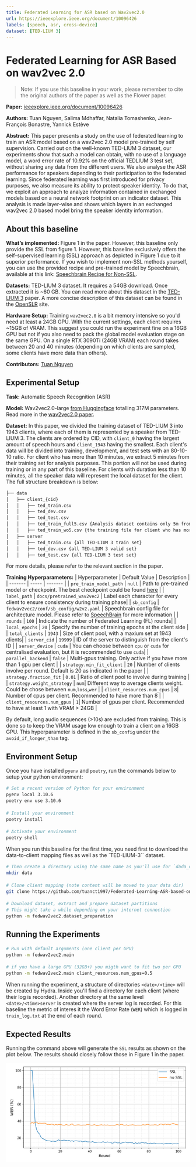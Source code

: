 ```yaml
---
title: Federated Learning for ASR based on Wav2vec2.0
url: https://ieeexplore.ieee.org/document/10096426
labels: [speech, asr, cross-device]
dataset: [TED-LIUM 3]
---
```


# Federated Learning for ASR Based on wav2vec 2.0

> Note: If you use this baseline in your work, please remember to cite the original authors of the paper as well as the Flower paper.

**Paper:** [ieeexplore.ieee.org/document/10096426](https://ieeexplore.ieee.org/document/10096426)

**Authors:** Tuan Nguyen, Salima Mdhaffar, Natalia Tomashenko, Jean-François Bonastre, Yannick Estève

**Abstract:** This paper presents a study on the use of federated learning to train an ASR model based on a wav2vec 2.0 model pre-trained by self supervision. Carried out on the well-known TED-LIUM 3 dataset, our experiments show that such a model can obtain, with no use of a language model, a word error rate of 10.92% on the official TEDLIUM 3 test set, without sharing any data from the different users. We also analyse the ASR performance for speakers depending to their participation to the federated learning. Since federated learning was first introduced for privacy purposes, we also measure its ability to protect speaker identity. To do that, we exploit an approach to analyze information contained in exchanged models based on a neural network footprint on an indicator dataset. This analysis is made layer-wise and shows which layers in an exchanged wav2vec 2.0 based model bring the speaker identity information.


## About this baseline

**What’s implemented:** Figure 1 in the paper. However, this baseline only provide the SSL from figure 1. However, this baseline exclusively offers the self-supervised learning (SSL) approach as depicted in Figure 1 due to it superior performance. If you wish to implement non-SSL methods yourself, you can use the provided recipe and pre-trained model by Speechbrain, available at this link: [Speechbrain Recipe for Non-SSL](https://github.com/speechbrain/speechbrain/tree/develop/recipes/CommonVoice/ASR/seq2seq).

**Datasets:** TED-LIUM 3 dataset. It requires a 54GB download. Once extracted it is ~60 GB. You can read more about this dataset in the [TED-LIUM 3](https://arxiv.org/abs/1805.04699) paper. A more concise description of this dataset can be found in the [OpenSLR](https://www.openslr.org/51/) site.

**Hardware Setup:** Training `wav2vec2.0` is a bit memory intensive so you'd need at least a 24GB GPU. With the current settings, each client requires ~15GB of VRAM. This suggest you could run the experiment fine on a 16GB GPU but not if you also need to pack the global model evaluation stage on the same GPU. On a single RTX 3090Ti (24GB VRAM) each round takes between 20 and 40 minutes (depending on which clients are sampled, some clients have more data than others).

**Contributors:** [Tuan Nguyen](https://www.linkedin.com/in/manh-tuan-nguyen-595898203)

## Experimental Setup

**Task:** Automatic Speech Recognition (ASR)

**Model:** Wav2vec2.0-large [from Huggingface](https://huggingface.co/facebook/wav2vec2-large-lv60) totalling 317M parameters. Read more in the [wav2vec2.0 paper](https://arxiv.org/abs/2006.11477).


**Dataset:** In this paper, we divided the training dataset of TED-LIUM 3 into 1943 clients, where each of them is represented by a speaker from TED-LIUM 3. The clients are ordered by CID, with `client_0` having the largest amount of speech hours and `client_1943` having the smallest. Each client's data will be divided into training, development, and test sets with an 80-10-10 ratio. For client who has more than 10 minutes, we extract 5 minutes from their training set for analysis purposes. This portion will not be used during training or in any part of this baseline. For clients with duration less than 10 minutes, all the speaker data will represent the local dataset for the client. The full structure breakdown is below: 
```bash
├── data
│   ├── client_{cid}
│   │   ├── ted_train.csv
│   │   ├── ted_dev.csv
│   │   ├── ted_test.csv
│   │   ├── ted_train_full5.csv {Analysis dataset contains only 5m from ted_train.csv}
│   │   ├── ted_train_wo5.csv {the training file for client who has more than 10m}
│   ├── server
│   │   ├── ted_train.csv {all TED-LIUM 3 train set}
│   │   ├── ted_dev.csv {all TED-LIUM 3 valid set}
│   │   ├── ted_test.csv {all TED-LIUM 3 test set}

```
For more details, please refer to the relevant section in the paper.

**Training Hyperparameters:** 
| Hyperparameter | Default Value | Description |
| ------- | ----- | ------- |
| `pre_train_model_path` | `null` | Path to pre-trained model or checkpoint. The best checkpoint could be found [here](https://github.com/tuanct1997/Federated-Learning-ASR-based-on-wav2vec-2.0/tree/main/material/pre-trained) |
| `label_path` | `docs/pretrained_wav2vec2` | Label each character for every client to ensure consistency during training phase|
| `sb_config` | `fedwav2vec2/conf/sb_config/w2v2.yaml` | Speechbrain config file for architecture model. Please refer to [SpeechBrain](https://github.com/speechbrain/speechbrain) for more information |
| `rounds` | `100` | Indicate the number of Federated Learning (FL) rounds|
| `local_epochs` | `20` | Specify the number of training epochs at the client side |
| `total_clients` | `1943` | Size of client pool, with a maxium set at 1943 clients|
| `server_cid` | `19999` | ID of the server to distinguish from the client's ID |
| `server_device` | `cuda` | You can choose between `cpu` or `cuda` for centralised evaluation, but it is recommended to use `cuda`|
| `parallel_backend` | `false` | Multi-gpus training. Only active if you have more than 1 gpu per client | 
| `strategy.min_fit_client` | `20` | Number of clients involve per round. Default is 20 as indicated in the paper |
| `strategy.fraction_fit` | `0.01` | Ratio of client pool to involve during training |
| `strategy.weight_strategy` | `num`| Different way to average clients weight. Could be chose between `num`,`loss`,`wer` |
| `client_resources.num_cpus` | `8`| Number of cpus per client. Recommended to have more than 8 |
| `client_resources.num_gpus` | `1`| Number of gpus per client. Recommended to have at least 1 with VRAM > 24GB |


By default, long audio sequences (>10s) are excluded from training. This is done so to keep the VRAM usage low enough to train a client on a 16GB GPU. This hyperparameter is defined in the `sb_config` under the `avoid_if_longer_than` tag.

## Environment Setup

Once you have installed `pyenv` and `poetry`, run the commands below to setup your python environment:

```bash
# Set a recent version of Python for your environment
pyenv local 3.10.6
poetry env use 3.10.6

# Install your environment
poetry install

# Activate your environment
poetry shell
```

When you run this baseline for the first time, you need first to download the data-to-client mapping files as well as the `TED-LIUM-3`` dataset.

```bash
# Then create a directory using the same name as you'll use for `dada_dir` in your config (see conf/base.yaml)
mkdir data

# Clone client mapping (note content will be moved to your data dir)
git clone https://github.com/tuanct1997/Federated-Learning-ASR-based-on-wav2vec-2.0.git _temp && mv _temp/data/* data/ && rm -rf _temp

# Download dataset, extract and prepare dataset partitions
# This might take a while depending on your internet connection
python -m fedwav2vec2.dataset_preparation
```


## Running the Experiments

```bash
# Run with default arguments (one client per GPU)
python -m fedwav2vec2.main

# if you have a large GPU (32GB+) you migth want to fit two per GPU
python -m fedwav2vec2.main client_resources.num_gpus=0.5
```

When running the experiment, a structure of directories `<date>/<time>` will be created by Hydra. Inside you'll find a directory for each client (where their log is recorded). Another directory at the same level `<date>/<time>server` is created where the server log is recorded. For this baseline the metric of interes it the Word Error Rate (`WER`) which is logged in `train_log.txt` at the end of each round.


## Expected Results

Running the command above will generate the `SSL` results as shown on the plot below. The results should closely follow those in Figure 1 in the paper.

<p align="center">
      <img src="_static/fedwav2vec.png" alt="SSL vs non-SSL performance with FL setting" width="700">
</p>
